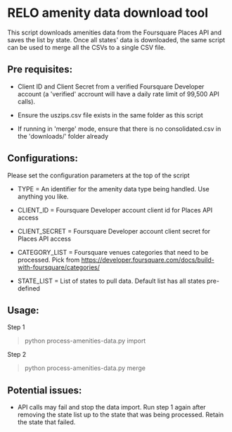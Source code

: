 
# RELO amenity data download tool

This script downloads amenities data from the Foursquare Places API and saves the list by state. Once all states' data is downloaded, the same script can be used to merge all the CSVs to a single CSV file.

  
## Pre requisites:

- Client ID and Client Secret from a verified Foursquare Developer account (a 'verified' accrount will have a daily rate limit of 99,500 API calls).

- Ensure the uszips.csv file exists in the same folder as this script

- If running in 'merge' mode, ensure that there is no consolidated.csv in the 'downloads/<TYPE>' folder already

  
## Configurations:

Please set the configuration parameters at the top of the script

- TYPE = An  identifier  for  the  amenity  data  type  being  handled.  Use  anything  you  like.

- CLIENT_ID = Foursquare  Developer  account  client  id  for  Places  API  access

- CLIENT_SECRET = Foursquare  Developer  account  client  secret  for  Places  API  access

- CATEGORY_LIST = Foursquare  venues  categories  that  need  to  be  processed.  Pick  from  https://developer.foursquare.com/docs/build-with-foursquare/categories/

- STATE_LIST = List  of  states  to  pull  data.  Default  list  has  all  states  pre-defined

  

## Usage:

Step 1 
> python process-amenities-data.py import

Step 2 
> python process-amenities-data.py merge

  
## Potential issues:

- API calls may fail and stop the data import. Run step 1 again after removing the state list up to the state that was being processed. Retain the state that failed.